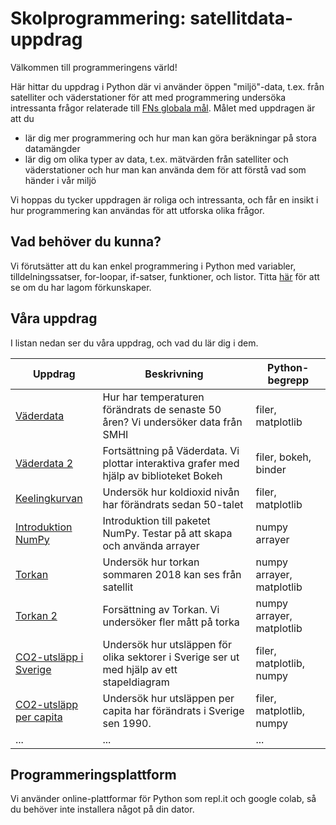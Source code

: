# Skolprogrammering: satellitdata-uppdrag

Välkommen till programmeringens värld!

Här hittar du uppdrag i Python där vi använder öppen "miljö"-data, t.ex. från satelliter och väderstationer för att med programmering undersöka intressanta frågor relaterade till [FNs globala mål](https://www.globalgoals.org). Målet med uppdragen är att du
* lär dig mer programmering och hur man kan göra beräkningar på stora datamängder
* lär dig om olika typer av data, t.ex. mätvärden från satelliter och väderstationer och hur man kan använda dem för att förstå vad som händer i vår miljö

Vi hoppas du tycker uppdragen är roliga och intressanta, och får en insikt i hur programmering kan användas för att utforska olika frågor.

## Vad behöver du kunna?

Vi förutsätter att du kan enkel programmering i Python med variabler, tilldelningssatser, for-loopar, if-satser, funktioner, och listor. Titta [här](prerequisites.md) för att se om du har lagom förkunskaper.

## Våra uppdrag

I listan nedan ser du våra uppdrag, och vad du lär dig i dem.

|Uppdrag|Beskrivning|Python-begrepp|
|-------|-----------|--------------|
|[Väderdata](weatherdata/README.md)|Hur har temperaturen förändrats de senaste 50 åren? Vi undersöker data från SMHI|filer, matplotlib|
|[Väderdata 2](weatherdata2/README.md)|Fortsättning på Väderdata. Vi plottar interaktiva grafer med hjälp av biblioteket Bokeh|filer, bokeh, binder|
|[Keelingkurvan](co2/README.md)|Undersök hur koldioxid nivån har förändrats sedan 50-talet|filer, matplotlib|
|[Introduktion NumPy](numpy_intro/README.md)|Introduktion till paketet NumPy. Testar på att skapa och använda arrayer|numpy arrayer|
|[Torkan](drought/README.md)|Undersök hur torkan sommaren 2018 kan ses från satellit|numpy arrayer, matplotlib|
|[Torkan 2](drought2/README.md)|Forsättning av Torkan. Vi undersöker fler mått på torka| numpy arrayer, matplotlib|
|[CO2-utsläpp i Sverige](https://github.com/lunduniversity/schoolprog-satellite/blob/master/exercises/co2-utsl%C3%A4pp_sverige/README.md)|Undersök hur utsläppen för olika sektorer i Sverige ser ut med hjälp av ett stapeldiagram|filer, matplotlib, numpy|
|[CO2-utsläpp per capita](https://github.com/lunduniversity/schoolprog-satellite/tree/master/exercises/co2_per_capita)|Undersök hur utsläppen per capita har förändrats i Sverige sen 1990.|filer, matplotlib, numpy|
|...|...|...|

## Programmeringsplattform

Vi använder online-plattformar för Python som repl.it och google colab, så du behöver inte installera något på din dator.
